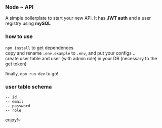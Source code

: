 ### Node ~ API
A simple boilerplate to start your new API.
It has **JWT auth** and a user registry using **mySQL**

### how to use
`npm install` to get dependences<br/>
copy and rename `.env.example` to `.env`, and put your configs ..<br/>
create user table and user (with admin role) in your DB (necessary to the get token)

finally, `npm run dev` to go!

### user table schema
```
-- id
-- email
-- password
-- role
```

enjoy!~